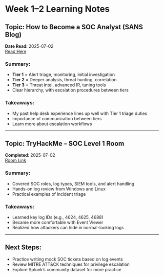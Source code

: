 # Week 1–2 Learning Notes

## Topic: How to Become a SOC Analyst (SANS Blog)
**Date Read**: 2025-07-02  
[Read Here](https://www.sans.org/blog/how-to-become-a-soc-analyst/)

### Summary:
- **Tier 1** = Alert triage, monitoring, initial investigation
- **Tier 2** = Deeper analysis, threat hunting, correlation
- **Tier 3** = Threat intel, advanced IR, tuning tools
- Clear hierarchy, with escalation procedures between tiers

### Takeaways:
- My past help desk experience lines up well with Tier 1 triage duties
- Importance of communication between tiers
- Learn more about escalation workflows

---

## Topic: TryHackMe – SOC Level 1 Room
**Completed**: 2025-07-02  
[Room Link](https://tryhackme.com/room/socfundamentals)

### Summary:
- Covered SOC roles, log types, SIEM tools, and alert handling
- Hands-on log review from Windows and Linux
- Practical examples of incident triage

### Takeaways:
- Learned key log IDs (e.g., 4624, 4625, 4688)
- Became more comfortable with Event Viewer
- Realized how attackers can hide in normal-looking logs

---

## Next Steps:
- Practice writing mock SOC tickets based on log events
- Review MITRE ATT&CK techniques for privilege escalation
- Explore Splunk’s community dataset for more practice

